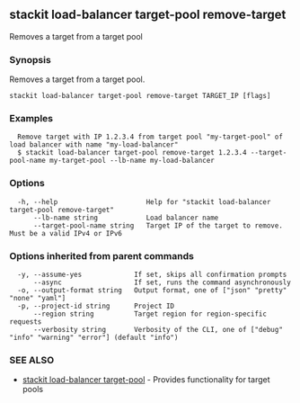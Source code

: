 ## stackit load-balancer target-pool remove-target

Removes a target from a target pool

### Synopsis

Removes a target from a target pool.

```
stackit load-balancer target-pool remove-target TARGET_IP [flags]
```

### Examples

```
  Remove target with IP 1.2.3.4 from target pool "my-target-pool" of load balancer with name "my-load-balancer"
  $ stackit load-balancer target-pool remove-target 1.2.3.4 --target-pool-name my-target-pool --lb-name my-load-balancer
```

### Options

```
  -h, --help                      Help for "stackit load-balancer target-pool remove-target"
      --lb-name string            Load balancer name
      --target-pool-name string   Target IP of the target to remove. Must be a valid IPv4 or IPv6
```

### Options inherited from parent commands

```
  -y, --assume-yes             If set, skips all confirmation prompts
      --async                  If set, runs the command asynchronously
  -o, --output-format string   Output format, one of ["json" "pretty" "none" "yaml"]
  -p, --project-id string      Project ID
      --region string          Target region for region-specific requests
      --verbosity string       Verbosity of the CLI, one of ["debug" "info" "warning" "error"] (default "info")
```

### SEE ALSO

* [stackit load-balancer target-pool](./stackit_load-balancer_target-pool.md)	 - Provides functionality for target pools

